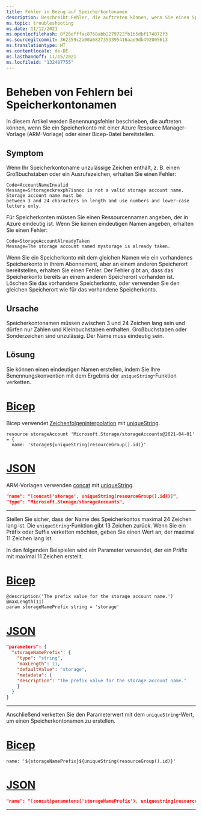 ```yaml
---
title: Fehler in Bezug auf Speicherkontonamen
description: Beschreibt Fehler, die auftreten können, wenn Sie einen Speicherkontonamen in einer Azure Resource Manager-Vorlage (ARM-Vorlage) oder einer Bicep-Datei angeben.
ms.topic: troubleshooting
ms.date: 11/12/2021
ms.openlocfilehash: 8f26efffac8768abb2279722fb1b5dbf174072f3
ms.sourcegitcommit: 362359c2a00a6827353395416aae9db492005613
ms.translationtype: HT
ms.contentlocale: de-DE
ms.lasthandoff: 11/15/2021
ms.locfileid: "132487755"
---
```

# <a name="resolve-errors-for-storage-account-names"></a>Beheben von Fehlern bei Speicherkontonamen

In diesem Artikel werden Benennungsfehler beschrieben, die auftreten können, wenn Sie ein Speicherkonto mit einer Azure Resource Manager-Vorlage (ARM-Vorlage) oder einer Bicep-Datei bereitstellen.

## <a name="symptom"></a>Symptom

Wenn Ihr Speicherkontoname unzulässige Zeichen enthält, z. B. einen Großbuchstaben oder ein Ausrufezeichen, erhalten Sie einen Fehler:

```Output
Code=AccountNameInvalid
Message=S!torageckrexph7isnoc is not a valid storage account name. Storage account name must be
between 3 and 24 characters in length and use numbers and lower-case letters only.
```

Für Speicherkonten müssen Sie einen Ressourcennamen angeben, der in Azure eindeutig ist. Wenn Sie keinen eindeutigen Namen angeben, erhalten Sie einen Fehler:

```Output
Code=StorageAccountAlreadyTaken
Message=The storage account named mystorage is already taken.
```

Wenn Sie ein Speicherkonto mit dem gleichen Namen wie ein vorhandenes Speicherkonto in Ihrem Abonnement, aber an einem anderen Speicherort bereitstellen, erhalten Sie einen Fehler. Der Fehler gibt an, dass das Speicherkonto bereits an einem anderen Speicherort vorhanden ist. Löschen Sie das vorhandene Speicherkonto, oder verwenden Sie den gleichen Speicherort wie für das vorhandene Speicherkonto.

## <a name="cause"></a>Ursache

Speicherkontonamen müssen zwischen 3 und 24 Zeichen lang sein und dürfen nur Zahlen und Kleinbuchstaben enthalten. Großbuchstaben oder Sonderzeichen sind unzulässig. Der Name muss eindeutig sein.

## <a name="solution"></a>Lösung

Sie können einen eindeutigen Namen erstellen, indem Sie Ihre Benennungskonvention mit dem Ergebnis der `uniqueString`-Funktion verketten.

# <a name="bicep"></a>[Bicep](#tab/bicep)

Bicep verwendet [Zeichenfolgeninterpolation](../bicep/bicep-functions-string.md#concat) mit [uniqueString](../bicep/bicep-functions-string.md#uniquestring).

```bicep
resource storageAccount 'Microsoft.Storage/storageAccounts@2021-04-01' = {
  name: 'storage${uniqueString(resourceGroup().id)}'
```

# <a name="json"></a>[JSON](#tab/json)

ARM-Vorlagen verwenden [concat](../templates/template-functions-string.md#concat) mit [uniqueString](../templates/template-functions-string.md#uniquestring).

```json
"name": "[concat('storage', uniqueString(resourceGroup().id))]",
"type": "Microsoft.Storage/storageAccounts",
```

---

Stellen Sie sicher, dass der Name des Speicherkontos maximal 24 Zeichen lang ist. Die `uniqueString`-Funktion gibt 13 Zeichen zurück. Wenn Sie ein Präfix oder Suffix verketten möchten, geben Sie einen Wert an, der maximal 11 Zeichen lang ist.

In den folgenden Beispielen wird ein Parameter verwendet, der ein Präfix mit maximal 11 Zeichen erstellt.

# <a name="bicep"></a>[Bicep](#tab/bicep)

```bicep
@description('The prefix value for the storage account name.')
@maxLength(11)
param storageNamePrefix string = 'storage'
```

# <a name="json"></a>[JSON](#tab/json)

```json
"parameters": {
  "storageNamePrefix": {
    "type": "string",
    "maxLength": 11,
    "defaultValue": "storage",
    "metadata": {
    "description": "The prefix value for the storage account name."
    }
  }
}
```

---

Anschließend verketten Sie den Parameterwert mit dem `uniqueString`-Wert, um einen Speicherkontonamen zu erstellen.

# <a name="bicep"></a>[Bicep](#tab/bicep)

```bicep
name: '${storageNamePrefix}${uniqueString(resourceGroup().id)}'
```

# <a name="json"></a>[JSON](#tab/json)

```json
"name": "[concat(parameters('storageNamePrefix'), uniquestring(resourceGroup().id))]"
```

---
